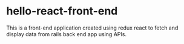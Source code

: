 # hello-react-front-end
This is a front-end application created using redux react to fetch and display data from rails back end app using APIs.
